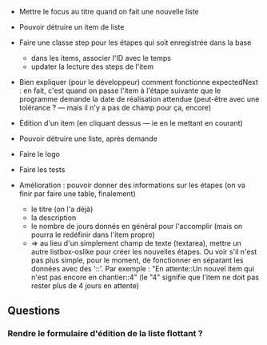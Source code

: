 * Mettre le focus au titre quand on fait une nouvelle liste

* Pouvoir détruire un item de liste
* Faire une classe step pour les étapes qui soit enregistrée dans la base
  - dans les items, associer l'ID avec le temps
  - updater la lecture des steps de l'item

* Bien expliquer (pour le développeur) comment fonctionne expectedNext : en fait, c'est quand on passe l'item à l'étape suivante que le programme demande la date de réalisation attendue (peut-être avec une tolérance ? — mais il n'y a pas de champ pour ça, encore)
* Édition d'un item (en cliquant dessus — ie en le mettant en courant)
* Pouvoir détruire une liste, après demande

* Faire le logo
* Faire les tests

* Amélioration : pouvoir donner des informations sur les étapes (on va finir par faire une table, finalement)
  - le titre (on l'a déjà)
  - la description
  - le nombre de jours donnés en général pour l'accomplir (mais on pourra le redéfinir dans l'item propre)
  * => au lieu d'un simplement champ de texte (textarea), mettre un autre listbox-oslike pour créer les nouvelles étapes. Ou voir s'il n'est pas plus simple, pour le moment, de fonctionner en séparant les données avec des '::'. Par exemple : "En attente::Un nouvel item qui n'est pas encore en chantier::4" (le "4" signifie que l'item ne doit pas rester plus de 4 jours en attente)

## Questions

### Rendre le formulaire d'édition de la liste flottant ?

